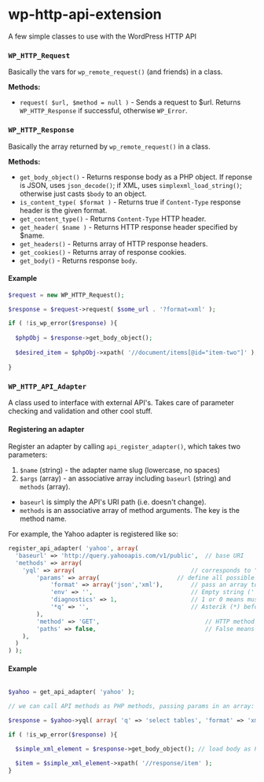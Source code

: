 wp-http-api-extension
=====================

A few simple classes to use with the WordPress HTTP API


### `WP_HTTP_Request`

Basically the vars for `wp_remote_request()` (and friends) in a class.

**Methods:**

 * `request( $url, $method = null )` - Sends a request to $url. Returns `WP_HTTP_Response` if successful, otherwise `WP_Error`.


### `WP_HTTP_Response`

Basically the array returned by `wp_remote_request()` in a class.

**Methods:**
 
 * `get_body_object()` - Returns response body as a PHP object. If reponse is JSON, uses `json_decode()`; if XML, uses `simplexml_load_string()`; otherwise just casts `$body` to an object.
 * `is_content_type( $format )` - Returns true if `Content-Type` response header is the given format.
 * `get_content_type()` - Returns `Content-Type` HTTP header.
 * `get_header( $name )` - Returns HTTP response header specified by $name.
 * `get_headers()` - Returns array of HTTP response headers.
 * `get_cookies()` - Returns array of response cookies.
 * `get_body()` - Returns response `body`.


#### Example

```php
$request = new WP_HTTP_Request();

$response = $request->request( $some_url . '?format=xml' );

if ( !is_wp_error($response) ){
  
  $phpObj = $response->get_body_object();
  
  $desired_item = $phpObj->xpath( '//document/items[@id="item-two"]' );
  
}
```

### `WP_HTTP_API_Adapter`

A class used to interface with external API's. Takes care of parameter checking and validation and other cool stuff.

#### Registering an adapter

Register an adapter by calling `api_register_adapter()`, which takes two parameters:

 1. `$name` (string) - the adapter name slug (lowercase, no spaces)
 2. `$args` (array) - an associative array including `baseurl` (string) and `methods` (array).
 
 * `baseurl` is simply the API's URI path (i.e. doesn't change).
 * `methods` is an associative array of method arguments. The key is the method name.

For example, the Yahoo adapter is registered like so:

```php
register_api_adapter( 'yahoo', array(
  'baseurl' => 'http://query.yahooapis.com/v1/public',	// base URI
  'methods' => array(
	'yql' => array(                                 // corresponds to "http://query.yahooapis.com/v1/public/yql"
		'params' => array(              		// define all possible parameters
			'format' => array('json','xml'),        // pass an array to restrict valid param values
			'env' => '',                            // Empty string ('') means must pass string
			'diagnostics' => 1,                     // 1 or 0 means must pass boolean
			'*q' => '',                             // Asterik (*) before parameter means required
		),
		'method' => 'GET',                              // HTTP method - for completeness (GET is default)
		'paths' => false,                               // False means no additional URI components allowed (e.g. '../yql/something')
	),
  )
) );

```

#### Example

```php

$yahoo = get_api_adapter( 'yahoo' );

// we can call API methods as PHP methods, passing params in an array:

$response = $yahoo->yql( array( 'q' => 'select tables', 'format' => 'xml' ) );

if ( !is_wp_error($response) ){

  $simple_xml_element = $response->get_body_object(); // load body as PHP object (in this case, a Simple XML Element)

  $item = $simple_xml_element->xpath( '//response/item' );
}

```


